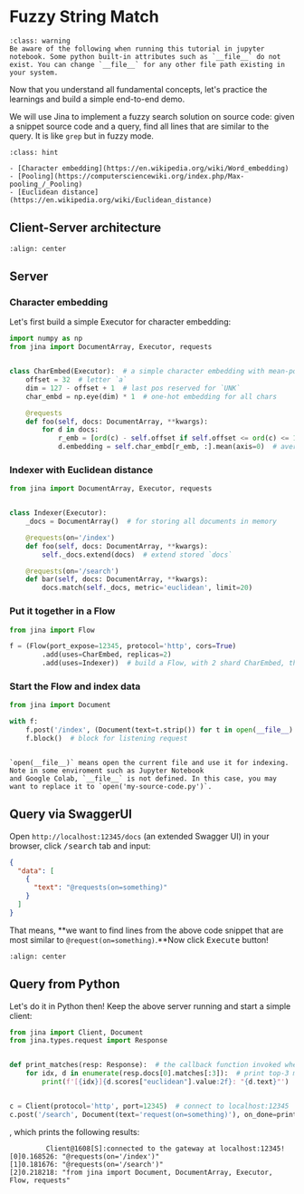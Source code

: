 # Fuzzy String Match

````{admonition} Different behavior on Jupyter Notebook
:class: warning
Be aware of the following when running this tutorial in jupyter notebook. Some python built-in attributes such as `__file__` do not exist. You can change `__file__` for any other file path existing in your system.
````


Now that you understand all fundamental concepts, let's practice the learnings and build a simple end-to-end demo.

We will use Jina to implement a fuzzy search solution on source code: given a snippet source code and a query, find all lines that are
similar to the query. It is like `grep` but in fuzzy mode.

````{admonition} Preliminaries
:class: hint

- [Character embedding](https://en.wikipedia.org/wiki/Word_embedding)
- [Pooling](https://computersciencewiki.org/index.php/Max-pooling_/_Pooling)
- [Euclidean distance](https://en.wikipedia.org/wiki/Euclidean_distance)
````

## Client-Server architecture

```{figure} ../../.github/2.0/simple-arch.svg
:align: center
```

## Server

### Character embedding

Let's first build a simple Executor for character embedding:

```python
import numpy as np
from jina import DocumentArray, Executor, requests


class CharEmbed(Executor):  # a simple character embedding with mean-pooling
    offset = 32  # letter `a`
    dim = 127 - offset + 1  # last pos reserved for `UNK`
    char_embd = np.eye(dim) * 1  # one-hot embedding for all chars

    @requests
    def foo(self, docs: DocumentArray, **kwargs):
        for d in docs:
            r_emb = [ord(c) - self.offset if self.offset <= ord(c) <= 127 else (self.dim - 1) for c in d.text]
            d.embedding = self.char_embd[r_emb, :].mean(axis=0)  # average pooling
```

### Indexer with Euclidean distance

```python
from jina import DocumentArray, Executor, requests


class Indexer(Executor):
    _docs = DocumentArray()  # for storing all documents in memory

    @requests(on='/index')
    def foo(self, docs: DocumentArray, **kwargs):
        self._docs.extend(docs)  # extend stored `docs`

    @requests(on='/search')
    def bar(self, docs: DocumentArray, **kwargs):
        docs.match(self._docs, metric='euclidean', limit=20)

```

### Put it together in a Flow

```python
from jina import Flow

f = (Flow(port_expose=12345, protocol='http', cors=True)
        .add(uses=CharEmbed, replicas=2)
        .add(uses=Indexer))  # build a Flow, with 2 shard CharEmbed, tho unnecessary

```

### Start the Flow and index data

```python
from jina import Document

with f:
    f.post('/index', (Document(text=t.strip()) for t in open(__file__) if t.strip()))  # index all lines of _this_ file
    f.block()  # block for listening request
```

```{caution}

`open(__file__)` means open the current file and use it for indexing. Note in some enviroment such as Jupyter Notebook 
and Google Colab, `__file__` is not defined. In this case, you may want to replace it to `open('my-source-code.py')`. 
```

## Query via SwaggerUI

Open `http://localhost:12345/docs` (an extended Swagger UI) in your browser, click <kbd>/search</kbd> tab and input:

```json
{
  "data": [
    {
      "text": "@requests(on=something)"
    }
  ]
}
```

That means, **we want to find lines from the above code snippet that are most similar to `@request(on=something)`.**Now
click <kbd>Execute</kbd> button!


```{figure} ../../.github/swagger-ui-prettyprint1.gif
:align: center
```


## Query from Python

Let's do it in Python then! Keep the above server running and start a simple client:

```python
from jina import Client, Document
from jina.types.request import Response


def print_matches(resp: Response):  # the callback function invoked when task is done
    for idx, d in enumerate(resp.docs[0].matches[:3]):  # print top-3 matches
        print(f'[{idx}]{d.scores["euclidean"].value:2f}: "{d.text}"')


c = Client(protocol='http', port=12345)  # connect to localhost:12345
c.post('/search', Document(text='request(on=something)'), on_done=print_matches)
```

, which prints the following results:

```text
         Client@1608[S]:connected to the gateway at localhost:12345!
[0]0.168526: "@requests(on='/index')"
[1]0.181676: "@requests(on='/search')"
[2]0.218218: "from jina import Document, DocumentArray, Executor, Flow, requests"
```

